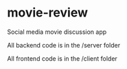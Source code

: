 # movie-review
Social media movie discussion app

All backend code is in the /server folder

All frontend code is in the /client folder
